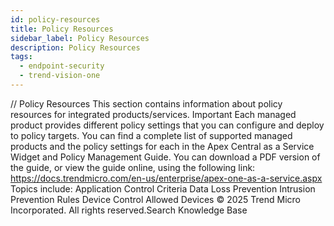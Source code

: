 ```yaml
---
id: policy-resources
title: Policy Resources
sidebar_label: Policy Resources
description: Policy Resources
tags:
  - endpoint-security
  - trend-vision-one
---
```


/*<![CDATA[*/ $('#title').html($('meta[name=map-description]').attr('content')); /*]]>*/ Policy Resources This section contains information about policy resources for integrated products/services. Important Each managed product provides different policy settings that you can configure and deploy to policy targets. You can find a complete list of supported managed products and the policy settings for each in the Apex Central as a Service Widget and Policy Management Guide. You can download a PDF version of the guide, or view the guide online, using the following link: https://docs.trendmicro.com/en-us/enterprise/apex-one-as-a-service.aspx Topics include: Application Control Criteria Data Loss Prevention Intrusion Prevention Rules Device Control Allowed Devices © 2025 Trend Micro Incorporated. All rights reserved.Search Knowledge Base